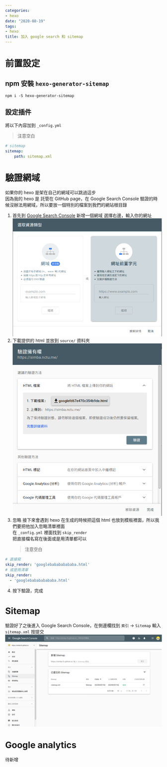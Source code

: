```yaml
---
categories:
- hexo
date: "2020-08-19"
tags:
- hexo
title: 加入 google search 和 sitemap
---
```


# 前置設定

## npm 安裝 `hexo-generator-sitemap`

```
npm i -S hexo-generator-sitemap
```

## 設定插件

將以下內容加到 `_config.yml`

> 注意空白

```yaml
# sitemap
sitemap:
    path: sitemap.xml
```

# 驗證網域

如果你的 hexo 是架在自己的網域可以跳過這步  
因為我的 hexo 是 託管在 GitHub page，在 Google Search Console 驗證的時候沒辦法用網域，所以要放一個特別的檔案到我們的網站根目錄

1. 首先到 [Google Search Console](https://search.google.com/search-console/) 新增一個網域
   選擇右邊，輸入你的網址
   ![add demain](/images/google-search-analytics/addDomain.png)
2. 下載提供的 html 並放到 `source/` 資料夾
   ![download html file and place to source/](/images/google-search-analytics/verifyDomain.png)
3. 忽略
   接下來會遇到 hexo 在生成的時候把這個 html 也放到模板裡面，所以我們要把他加入忽略清單裡面  
   在 `_config.yml` 裡面找到 `skip_render`  
   把直接檔名寫在後面或是用清單都可以
    > 注意空白

```yaml
# 直接寫
skip_render: 'googlebabababababa.html'
# 或是用清單
skip_render:
  - 'googlebabababababa.html'
```

4. 按下驗證，完成

# Sitemap

驗證好了之後進入 Google Search Console，在側邊欄找到 `索引` -> `Sitemap`
輸入 `sitemap.xml` 按提交
![sitemap](/images/google-search-analytics/sitemap.png)

# Google analytics

待新增
